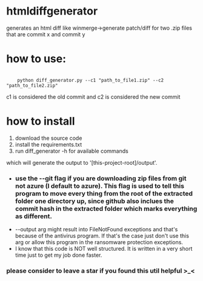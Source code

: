 # htmldiffgenerator

generates an html diff like winmerge->generate patch/diff for two .zip files that are commit x and commit y

<h1>
    how to use:
</h1>
<code>
    python diff_generator.py --c1 "path_to_file1.zip" --c2 "path_to_file2.zip"
</code>

c1 is considered the old commit and c2 is considered the new commit

<h1>
    how to install
</h1>

<ol>
        <li>
            download the source code
        </li>
        <li>
            install the requirements.txt
        </li>
        <li>
            run diff_generator -h for available commands
        </li>
</ol>
which will generate the output to '[this-project-root]/output'.

* <h3>use the --git flag if you are downloading zip files from git not azure (I default to azure). This flag is used to tell this program to
  move every thing from the root of the extracted folder one directory up, since github also inclues the commit hash in the extracted folder which
  marks everything as different.
  </h3>
* --output arg might result into FileNotFound exceptions and that's because of the antivirus program. If that's the case just don't use this arg
  or allow this program in the ransomware protection exceptions.
* I know that this code is NOT well structured. It is written in a very short time just to get my job done faster.

<h3>
  please consider to leave a star if you found this util helpful >_<
</h3>
